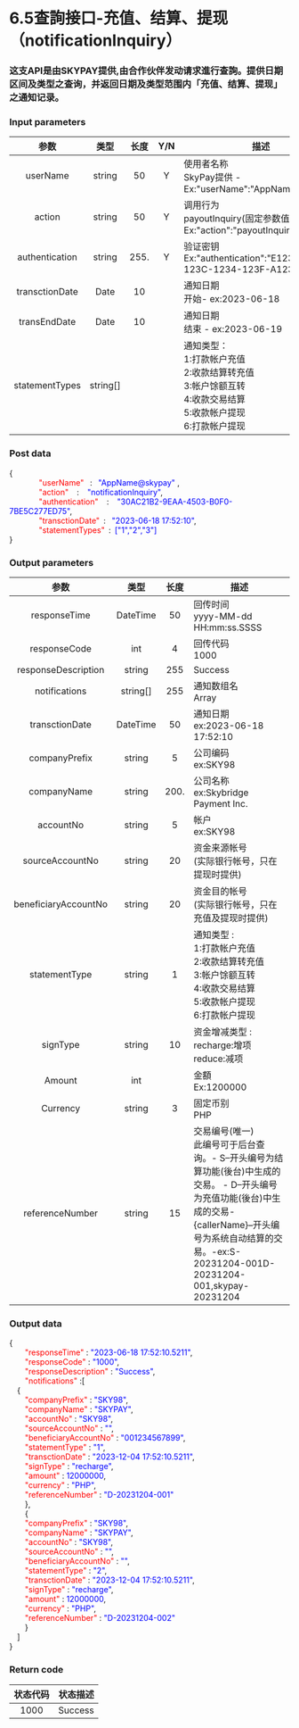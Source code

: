 # 6.5查詢接口-充值、结算、提现（notificationInquiry）

### 这支API是由SKYPAY提供,由合作伙伴发动请求進行查詢。提供日期区间及类型之查询，并返回日期及类型范围内「充值、结算、提现」之通知记录。

### Input parameters

| 参数                        |    类型     | 长度  |Y/N  |描述|
| :-------------------------: | :-----------: |:-----:|:---:|--------------------------------|   
|userName |string|50|Y|使用者名称<br> SkyPay提供 - Ex:"userName":"AppName@skypay"|
|action|string|50|Y|调用行为<br>payoutInquiry(固定参数值) - Ex:"action":"payoutInquiry"|
|authentication |string |255.|Y|验证密钥<br>Ex:"authentication":"E1234567-123C-1234-123F-A12345670"|
|transctionDate|Date|10| |通知日期<br>开始- ex:2023-06-18|
|transEndDate |Date|10| |通知日期<br>结束 - ex:2023-06-19|
|statementTypes |string[]|| |通知类型：<br>1:打款帐户充值 <br> 2:收款结算转充值 <br> 3:帐户馀额互转 <br> 4:收款交易结算<br> 5:收款帐户提现 <br> 6:打款帐户提现|

### Post data


{<br>
    <font color=red>&ensp;&ensp;&ensp;&ensp;"userName"</font>  :  <font color=blue>"AppName@skypay" </font>,<br>
    <font color=red>&ensp;&ensp;&ensp;&ensp;"action"</font>   :   <font color=blue>"notificationInquiry"</font>,<br>
    <font color=red>&ensp;&ensp;&ensp;&ensp;"authentication"</font>   :   <font color=blue>"30AC21B2-9EAA-4503-B0F0-7BE5C277ED75"</font>,<br>
    <font color=red>&ensp;&ensp;&ensp;&ensp;"transctionDate"</font> :  <font color=blue>"2023-06-18 17:52:10"</font>,<br>
    <font color=red>&ensp;&ensp;&ensp;&ensp;"statementTypes"</font> : <font color=blue>["1","2","3"]</font><br>
}


### Output parameters

| 参数                        |    类型     | 长度    |描述|
| :-------------------------: | :-----------: |:-----:|--------------------------------|   
|responseTime  |DateTime|50|回传时间 <br> yyyy-MM-dd HH:mm:ss.SSSS|
|responseCode  |int|4|回传代码 <br> 1000|
|responseDescription |string|255|Success|
|notifications |string[]|255|通知数组名<br>Array|
|transctionDate  |DateTime|50|通知日期 <br> ex:2023-06-18 17:52:10|
|companyPrefix |string|5|公司编码 <br> ex:SKY98|
|companyName |string|200.|公司名称 <br> ex:Skybridge Payment Inc.|
|accountNo |string|5|帐户<br> ex:SKY98|
|sourceAccountNo |string|20|资金来源帐号 <br> (实际银行帐号，只在提现时提供)|
|beneficiaryAccountNo |string|20|资金目的帐号 <br> (实际银行帐号，只在充值及提现时提供)|
|statementType |string|1|通知类型 :<br>1:打款帐户充值 <br> 2:收款结算转充值 <br> 3:帐户馀额互转 <br> 4:收款交易结算 <br> 5:收款帐户提现 <br> 6:打款帐户提现|
|signType |string|10|资金增减类型 :<br> recharge:增项 <br> reduce:减项|
|Amount|int||金額<br> Ex:1200000|
|Currency |string|3|固定币别<br>PHP|
|referenceNumber|string|15|交易编号(唯一)  <br> 此编号可于后台查询。- S–开头编号为结算功能(後台)中生成的交易。 - D–开头编号为充值功能(後台)中生成的交易- {callerName}–开头编号为系统自动结算的交易。-ex:S-20231204-001D-20231204-001,skypay-20231204|


### Output data

{<br>
    <font color=red>&ensp;&ensp;&ensp;&ensp;"responseTime"</font> : <font color=blue>"2023-06-18 17:52:10.5211"</font>,<br>
    <font color=red>&ensp;&ensp;&ensp;&ensp;"responseCode"</font> : <font color=blue>"1000"</font>,<br>
    <font color=red>&ensp;&ensp;&ensp;&ensp;"responseDescription"</font> : <font color=blue>"Success"</font>,<br>
    <font color=red>&ensp;&ensp;&ensp;&ensp;"notifications"</font> :[<br>
    &ensp;&ensp;{<br>
        <font color=red>&ensp;&ensp;&ensp;&ensp;"companyPrefix"</font> : <font color=blue>"SKY98"</font>,<br>
        <font color=red>&ensp;&ensp;&ensp;&ensp;"companyName"</font> : <font color=blue>"SKYPAY"</font>,<br>
        <font color=red>&ensp;&ensp;&ensp;&ensp;"accountNo"</font> : <font color=blue>"SKY98"</font>,<br>
        <font color=red>&ensp;&ensp;&ensp;&ensp;"sourceAccountNo"</font> : <font color=blue>""</font>,<br>
        <font color=red>&ensp;&ensp;&ensp;&ensp;"beneficiaryAccountNo"</font> : <font color=blue>"001234567899"</font>,<br>
        <font color=red>&ensp;&ensp;&ensp;&ensp;"statementType"</font> : <font color=blue>"1"</font>,<br>
        <font color=red>&ensp;&ensp;&ensp;&ensp;"transctionDate"</font> : <font color=blue>"2023-12-04 17:52:10.5211"</font>,<br>
        <font color=red>&ensp;&ensp;&ensp;&ensp;"signType"</font> : <font color=blue>"recharge"</font>,<br>
        <font color=red>&ensp;&ensp;&ensp;&ensp;"amount"</font> : <font color=blue>12000000</font>,<br>
        <font color=red>&ensp;&ensp;&ensp;&ensp;"currency"</font> : <font color=blue>"PHP"</font>,<br>
        <font color=red>&ensp;&ensp;&ensp;&ensp;"referenceNumber"</font> : <font color=blue>"D-20231204-001"</font><br>
    &ensp;&ensp;&ensp;&ensp;},<br>
    &ensp;&ensp;&ensp;&ensp;{<br>
        <font color=red>&ensp;&ensp;&ensp;&ensp;"companyPrefix"</font> : <font color=blue>"SKY98"</font>,<br>
        <font color=red>&ensp;&ensp;&ensp;&ensp;"companyName"</font> : <font color=blue>"SKYPAY"</font>,<br>
        <font color=red>&ensp;&ensp;&ensp;&ensp;"accountNo"</font> : <font color=blue>"SKY98"</font>,<br>
        <font color=red>&ensp;&ensp;&ensp;&ensp;"sourceAccountNo"</font> : <font color=blue>""</font>,<br>
        <font color=red>&ensp;&ensp;&ensp;&ensp;"beneficiaryAccountNo"</font> : <font color=blue>""</font>,<br>
        <font color=red>&ensp;&ensp;&ensp;&ensp;"statementType"</font> : <font color=blue>"2"</font>,<br>
        <font color=red>&ensp;&ensp;&ensp;&ensp;"transctionDate"</font> : <font color=blue>"2023-12-04 17:52:10.5211"</font>,<br>
        <font color=red>&ensp;&ensp;&ensp;&ensp;"signType"</font> : <font color=blue>"recharge"</font>,<br>
        <font color=red>&ensp;&ensp;&ensp;&ensp;"amount"</font> : <font color=blue>12000000</font>,<br>
        <font color=red>&ensp;&ensp;&ensp;&ensp;"currency"</font> : <font color=blue>"PHP"</font>,<br>
        <font color=red>&ensp;&ensp;&ensp;&ensp;"referenceNumber"</font> : <font color=blue>"D-20231204-002"</font><br>
    &ensp;&ensp;&ensp;&ensp;}<br>
  &ensp;&ensp;]<br>
}

### Return code
| 状态代码                        |   状态描述    | 
| :-------------------------: | :-----------: |
|1000 |Success|




